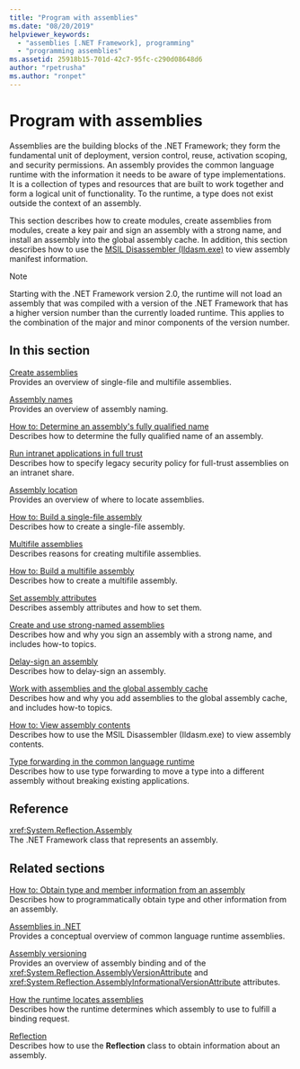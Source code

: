 ```yaml
---
title: "Program with assemblies"
ms.date: "08/20/2019"
helpviewer_keywords: 
  - "assemblies [.NET Framework], programming"
  - "programming assemblies"
ms.assetid: 25918b15-701d-42c7-95fc-c290d08648d6
author: "rpetrusha"
ms.author: "ronpet"
---
```

# Program with assemblies
Assemblies are the building blocks of the .NET Framework; they form the fundamental unit of deployment, version control, reuse, activation scoping, and security permissions. An assembly provides the common language runtime with the information it needs to be aware of type implementations. It is a collection of types and resources that are built to work together and form a logical unit of functionality. To the runtime, a type does not exist outside the context of an assembly.  
  
 This section describes how to create modules, create assemblies from modules, create a key pair and sign an assembly with a strong name, and install an assembly into the global assembly cache. In addition, this section describes how to use the [MSIL Disassembler (Ildasm.exe)](../../framework/tools/ildasm-exe-il-disassembler.md) to view assembly manifest information.  
  
> [!NOTE]
> Starting with the .NET Framework version 2.0, the runtime will not load an assembly that was compiled with a version of the .NET Framework that has a higher version number than the currently loaded runtime. This applies to the combination of the major and minor components of the version number.  
  
## In this section  
 [Create assemblies](create.md)  
 Provides an overview of single-file and multifile assemblies.  
  
 [Assembly names](names.md)  
 Provides an overview of assembly naming.  
  
 [How to: Determine an assembly's fully qualified name](find-fully-qualified-name.md)  
 Describes how to determine the fully qualified name of an assembly.  
  
 [Run intranet applications in full trust](../../framework/app-domains/running-intranet-applications-in-full-trust.md)  
 Describes how to specify legacy security policy for full-trust assemblies on an intranet share.  
  
 [Assembly location](location.md)  
 Provides an overview of where to locate assemblies.  
  
 [How to: Build a single-file assembly](../../framework/app-domains/build-single-file-assembly.md)  
 Describes how to create a single-file assembly.  
  
 [Multifile assemblies](../../framework/app-domains/multifile-assemblies.md)  
 Describes reasons for creating multifile assemblies.  
  
 [How to: Build a multifile assembly](../../framework/app-domains/build-multifile-assembly.md)  
 Describes how to create a multifile assembly.  
  
 [Set assembly attributes](set-attributes.md)  
 Describes assembly attributes and how to set them.  
  
 [Create and use strong-named assemblies](create-use-strong-named.md)  
 Describes how and why you sign an assembly with a strong name, and includes how-to topics.  
  
 [Delay-sign an assembly](delay-sign.md)  
 Describes how to delay-sign an assembly.  
  
 [Work with assemblies and the global assembly cache](../../framework/app-domains/working-with-assemblies-and-the-gac.md)  
 Describes how and why you add assemblies to the global assembly cache, and includes how-to topics.  
  
 [How to: View assembly contents](view-contents.md)  
 Describes how to use the MSIL Disassembler (Ildasm.exe) to view assembly contents.  
  
 [Type forwarding in the common language runtime](type-forwarding.md)  
 Describes how to use type forwarding to move a type into a different assembly without breaking existing applications.  
  
## Reference  
 <xref:System.Reflection.Assembly>  
 The .NET Framework class that represents an assembly.  
  
## Related sections  
 [How to: Obtain type and member information from an assembly](../../framework/reflection-and-codedom/get-type-member-information.md)  
 Describes how to programmatically obtain type and other information from an assembly.  
  
 [Assemblies in .NET](index.md)  
 Provides a conceptual overview of common language runtime assemblies.  
  
 [Assembly versioning](versioning.md)  
 Provides an overview of assembly binding and of the <xref:System.Reflection.AssemblyVersionAttribute> and <xref:System.Reflection.AssemblyInformationalVersionAttribute> attributes.  
  
 [How the runtime locates assemblies](../../framework/deployment/how-the-runtime-locates-assemblies.md)  
 Describes how the runtime determines which assembly to use to fulfill a binding request.  
  
 [Reflection](../../framework/reflection-and-codedom/reflection.md)   
 Describes how to use the **Reflection** class to obtain information about an assembly.
